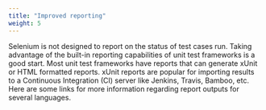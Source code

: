 ```yaml
---
title: "Improved reporting"
weight: 5
---
```


Selenium is not designed to report on the status of test cases
run. Taking advantage of the built-in reporting capabilities of unit
test frameworks is a good start.  Most unit test frameworks have
reports that can generate xUnit or HTML formatted reports.  xUnit
reports are popular for importing results to a Continuous Integration
(CI) server like Jenkins, Travis, Bamboo, etc.  Here are some links
for more information regarding report outputs for several languages.
<!-- TODO: Add links.-->